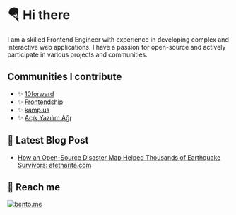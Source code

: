 # 🪂 Hi there 
I am a skilled Frontend Engineer with experience in developing complex and interactive web applications. I have a passion for open-source and actively participate in various projects and communities.

## Communities I contribute

- ✨ [10forward](https://10forward.io/)
- ✨ [Frontendship](https://github.com/frontendship) 
- ✨ [kamp.us](https://github.com/kamp-us)
- ✨ [Açık Yazılım Ağı](https://github.com/acikkaynak)


## 📃 Latest Blog Post

<!-- BLOG-POST-LIST:START -->
- [How an Open-Source Disaster Map Helped Thousands of Earthquake Survivors: afetharita.com](https://dev.to/erayg/how-an-open-source-disaster-map-helped-thousands-of-earthquake-survivors-afetharitacom-440)

<!-- BLOG-POST-LIST:END -->



## 📱 Reach me

[![bento.me](https://img.shields.io/badge/reach-my_accounts-%231886060)](https://bento.me/eraygundogmus)
